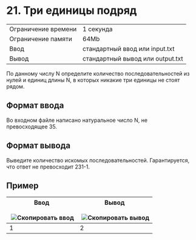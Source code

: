 # 21. Три единицы подряд
|   |   |
|---|---|
|Ограничение времени|1 секунда|
|Ограничение памяти|64Mb|
|Ввод|стандартный ввод или input.txt|
|Вывод|стандартный вывод или output.txt|

По данному числу N определите количество последовательностей из нулей и единиц длины N, в которых никакие три единицы не стоят рядом.

## Формат ввода

Во входном файле написано натуральное число N, не превосходящее 35.

## Формат вывода

Выведите количество искомых последовательностей. Гарантируется, что ответ не превосходит 231-1.

## Пример

| Ввод<br><br> ![Скопировать ввод](https://yastatic.net/lego/_/La6qi18Z8LwgnZdsAr1qy1GwCwo.gif) | Вывод<br><br> ![Скопировать вывод](https://yastatic.net/lego/_/La6qi18Z8LwgnZdsAr1qy1GwCwo.gif) |
| --------------------------------------------------------------------------------------------- | ----------------------------------------------------------------------------------------------- |
| 1                                                                                             | 2                                                                                               |